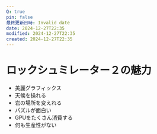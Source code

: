 ```yaml
---
Q: true
pin: false
最終更新日時: Invalid date
date: 2024-12-27T22:35
modified: 2024-12-27T22:35
created: 2024-12-27T22:35
---
```

# ロックシュミレーター２の魅力

- 美麗グラフィックス
- 天候を操れる
- 岩の場所を変えれる
- パズルが面白い
- GPUをたくさん消費する
- 何も生産性がない